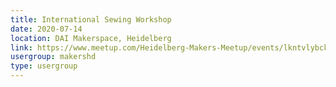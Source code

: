 ```yaml
---
title: International Sewing Workshop
date: 2020-07-14
location: DAI Makerspace, Heidelberg
link: https://www.meetup.com/Heidelberg-Makers-Meetup/events/lkntvlybckbsb/
usergroup: makershd
type: usergroup
---
```

